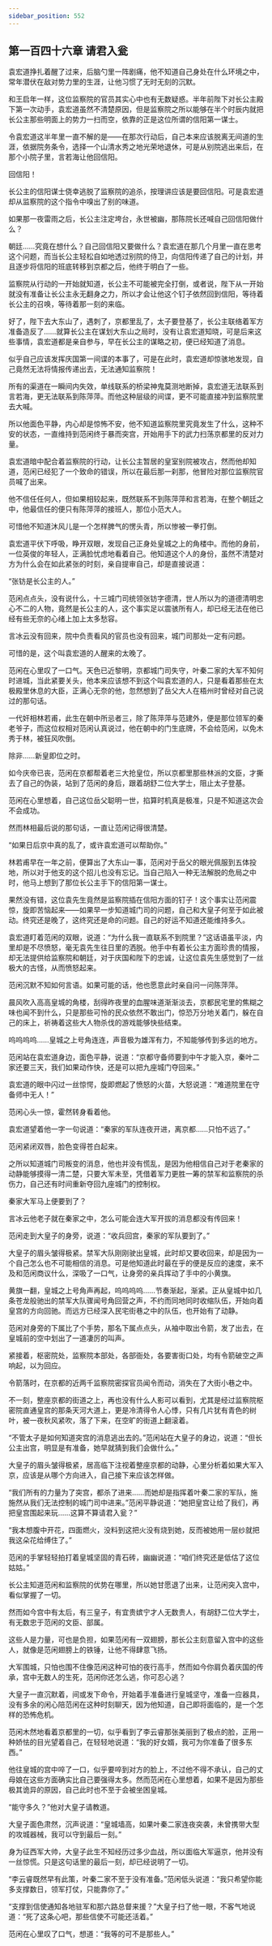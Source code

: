 ```yaml
---
sidebar_position: 552
---
```


## 第一百四十六章 **请君入瓮**

袁宏道挣扎着醒了过来，后脑勺里一阵剧痛，他不知道自己身处在什么环境之中，常年潜伏在敌对势力里的生涯，让他习惯了无时无刻的沉默。

和王启年一样，这位监察院的官员其实心中也有无数疑惑。半年前陛下对长公主殿下第一次动手，袁宏道虽然不清楚原因，但是监察院之所以能够在半个时辰内就把长公主那些明面上的势力一扫而空，依靠的正是这位所谓的信阳第一谋士。

令袁宏道这半年里一直不解的是——在那次行动后，自己本来应该脱离无间道的生涯，依据院务条令，选择一个山清水秀之地光荣地退休，可是从别院逃出来后，在那个小院子里，言若海让他回信阳。

回信阳！

长公主的信阳谋士侥幸逃脱了监察院的追杀，按理讲应该是要回信阳。可是袁宏道却从监察院的这个指令中嗅出了别的味道。

如果那一夜雷雨之后，长公主注定垮台，永世被幽，那陈院长还喊自己回信阳做什么？

朝廷……究竟在想什么？自己回信阳又要做什么？袁宏道在那几个月里一直在思考这个问题，而当长公主轻松自如地透过别院的侍卫，向信阳传递了自己的计划，并且逐步将信阳的班底转移到京都之后，他终于明白了一些。

监察院从行动的一开始就知道，长公主不可能被完全打倒，或者说，陛下从一开始就没有准备让长公主永无翻身之力，所以才会让他这个钉子依然回到信阳，等待着长公主的召唤，等待着那一刻的来临。

好了，陛下去大东山了，遇刺了，京都里乱了，太子要登基了，长公主联络着军方准备造反了……就算长公主在谋划大东山之局时，没有让袁宏道知晓，可是后来这些事情，袁宏道都是亲自参与，早在长公主的谋略之初，便已经知道了消息。

似乎自己应该发挥庆国第一间谍的本事了，可是在此时，袁宏道却惊骇地发现，自己竟然无法将情报传递出去，无法通知监察院！

所有的渠道在一瞬间内失效，单线联系的桥梁神鬼莫测地断掉，袁宏道无法联系到言若海，更无法联系到陈萍萍。而他这种层级的间谍，更不可能直接冲到监察院里去大喊。

所以他面色平静，内心却是惊怖不安，他不知道监察院里究竟发生了什么，这种不安的状态，一直维持到范闲终于暴而突宫，开始用手下的武力扫荡京都里的反对力量。

袁宏道暗中配合着监察院的行动，让长公主暂居的皇室别院被攻占，然而他却知道，范闲已经犯了一个致命的错误，所以在最后那一刹那，他冒险对那位监察院官员喊了出来。

他不信任任何人，但如果相较起来，既然联系不到陈萍萍和言若海，在整个朝廷之中，他最信任的便只有陈萍萍的接班人，那位小范大人。

可惜他不知道沐风儿是一个怎样脾气的愣头青，所以惨被一拳打倒。

袁宏道平伏下呼吸，睁开双眼，发现自己正身处皇城之上的角楼中。而他的身前，一位英俊的年轻人，正满脸忧虑地看着自己。他知道这个人的身份，虽然不清楚对方为什么会在如此紧张的时刻，亲自提审自己，却是直接说道：

“张钫是长公主的人。”

范闲点点头，没有说什么，十三城门司统领张钫字德清，世人所以为的道德清明忠心不二的人物，竟然是长公主的人，这个事实足以震骇所有人，却已经无法在他已经有些无奈的心绪上加上太多愁容。

言冰云没有回来，院中负责看风的官员也没有回来，城门司那处一定有问题。

可惜的是，这个叫袁宏道的人醒来的太晚了。

范闲在心里叹了一口气。天色已近黎明，京都城门司失守，叶秦二家的大军不知何时进城，当此紧要关头，他本来应该想不到这个叫袁宏道的人，只是看着那些在太极殿里休息的大臣，正满心无奈的他，忽然想到了岳父大人在梧州时曾经对自己说过的那句话。

一代奸相林若甫，此生在朝中所忌者三，除了陈萍萍与范建外，便是那位领军的秦老爷子，而这位权相对范闲认真说过，他在朝中的门生底牌，不会给范闲，以免木秀于林，被狂风吹倒。

除非……新皇即位之时。

如今庆帝已丧，范闲在京都帮着老三大抢皇位，所以京都里那些林派的文臣，才撕去了自己的伪装，站到了范闲的身后，跟着胡舒二位大学士，阻止太子登基。

范闲在心里想着，自己这位岳父聪明一世，掐算时机真是极准，只是不知道这次会不会成功。

然而林相最后说的那句话，一直让范闲记得很清楚。

“如果日后京中真的乱了，或许袁宏道可以帮助你。”

林若甫早在一年之前，便算出了大东山一事，范闲对于岳父的眼光佩服到五体投地，所以对于他支的这个招儿也没有忘记。当自己陷入一种无法解脱的危局之中时，他马上想到了那位长公主手下的信阳第一谋士。

果然没有错，这位袁先生竟然是监察院插在信阳方面的钉子！这个事实让范闲震惊，旋即苦恼起来——如果早一步知道城门司的问题，自己和大皇子何至于如此被动。终究还是晚了，这终究还是命的问题。自己的好运不知道还能维持多久。

袁宏道盯着范闲的双眼，说道：“为什么我一直联系不到院里？”这话语虽平淡，内里却是不尽愤怒，毫无袁先生往日里的洒脱。他手中有着长公主方面珍贵的情报，却无法提供给监察院和朝廷，对于庆国和陛下的忠诚，让这位袁先生感觉到了一丝极大的古怪，从而愤怒起来。

范闲沉默不知如何言语。如果可能的话，他也愿意此时亲自问一问陈萍萍。

晨风吹入高高皇城的角楼，刮得昨夜里的血腥味道渐渐淡去，京都民宅里的焦糊之味也闻不到什么，只是那些可怜的民众依然不敢出门，惊恐万分地关着门，躲在自己的床上，祈祷着这些大人物杀伐的游戏能够快些结束。

呜呜呜呜……皇城之上号角连连，声音极为雄浑有力，不知能够传到多远的地方。

范闲站在袁宏道身边，面色平静，说道：“京都守备师要到中午才能入京，秦叶二家还要三天，我们如果动作快，还是可以把九座城门夺回来。”

袁宏道的眼中闪过一丝惊愕，旋即燃起了愤怒的火苗，大怒说道：“难道院里在守备师中无人！”

范闲心头一惊，霍然转身看着他。

袁宏道望着他一字一句说道：“秦家的军队连夜开进，离京都……只怕不远了。”

范闲紧闭双唇，脸色变得苍白起来。

之所以知道城门司叛变的消息，他也并没有慌乱，是因为他相信自己对于老秦家的动静能够摸得一清二楚，只要大军未至，凭借着军力更胜一筹的禁军和监察院的杀伤力，自己还有时间重新夺回九座城门的控制权。

秦家大军马上便要到了？

言冰云他老子就在秦家之中，怎么可能会连大军开拔的消息都没有传回来！

范闲走到大皇子的身旁，说道：“收兵回宫，秦家的军队要到了。”

大皇子的眉头皱得极紧。禁军大队刚刚驶出皇城，此时却又要收回来，却是因为一个自己怎么也不可能相信的消息。可是他知道此时最在乎的便是反应的速度，来不及和范闲商议什么，深吸了一口气，让身旁的亲兵挥动了手中的小黄旗。

黄旗一翻，皇城之上号角声再起，呜呜呜呜……节奏渐起，渐紧。正从皇城中如几条苍龙般驰出的禁军大队骤闻号角回营之声，不约而同地同时收缩队伍，开始向着皇宫的方向回驰。而远方已经深入民宅街巷之中的队伍，也开始有了动静。

范闲对身旁的下属比了个手势，那名下属点点头，从袖中取出令箭，发了出去，在皇城前的空中划出了一道凄厉的叫声。

紧接着，枢密院处，监察院本部处，各部衙处，各要害街口处，均有令箭破空之声响起，以为回应。

令箭落时，在京都的近两千监察院密探官员闻令而动，消失在了大街小巷之中。

不一刻，整座京都的街道之上，再也没有什么人影可以看到，尤其是经过监察院枢密院直通皇宫的那条天河大道上，更是冷清得令人心悸，只有几片犹有青色的树叶，被一夜秋风紧吹，落了下来，在空旷的街道上翻滚着。

“不管太子是如何知道突宫的消息逃出去的。”范闲站在大皇子的身边，说道：“但长公主出宫，明显是有准备，她早就猜到我们会做什么。”

大皇子的眉头皱得极紧，居高临下注视着整座京都的动静，心里分析着如果大军入京，应该是从哪个方向进入，自己接下来应该怎样做。

“我们所有的力量为了突宫，都杀了进来……而她却是指挥着叶秦二家的军队，施施然从我们无法控制的城门司中进来。”范闲平静说道：“她把皇宫让给了我们，再把皇宫围起来玩……这算不算请君入瓮？”

“我本想腹中开花，四面燃火，没料到这把火没有烧到她，反而被她用一层纱就把我这朵花给缚住了。”

范闲的手掌轻轻拍打着皇城坚固的青石砖，幽幽说道：“咱们终究还是低估了这位姑姑。”

长公主知道范闲和监察院的优势在哪里，所以她甘愿退了出来，让范闲突入宫中，看似掌握了一切。

然而如今宫中有太后，有三皇子，有宜贵嫔宁才人无数贵人，有胡舒二位大学士，有无数忠于范闲的文臣、部属。

这些人是力量，可也是负担，如果范闲有一双翅膀，那长公主刻意留入宫中的这些人，就像是范闲翅膀上的铁锤，让他不得肆意飞扬。

大军围城，只怕也围不住像范闲这种可怕的夜行高手，然而如今你肩负着庆国的传承，宫中无数人的生死，范闲你还怎么逃，你可忍心逃？

大皇子一直沉默着，间或发下命令，开始着手准备进行皇城坚守，准备一应器具，没有多余的闲心陪范闲在这种时刻聊天，因为他知道，自己即将面临的，是一个怎样的恐怖危机。

范闲木然地看着京都里的一切，似乎看到了李云睿那张美丽到了极点的脸，正用一种娇怯的目光望着自己，在轻轻地说道：“我的好女婿，我可为你准备了很多东西。”

他往皇城的宫中啐了一口，似乎要啐到对方的脸上，不过他不得不承认，自己的丈母娘在这些方面确实比自己要强得太多。然而范闲在心里想着，如果不是因为那些极其诡异的原因，自己此时也不至于会被坐困皇城。

“能守多久？”他对大皇子请教道。

大皇子面色肃然，沉声说道：“皇城墙高，如果叶秦二家连夜突袭，未曾携带大型的攻城器械，我可以守到最后一刻。”

身为征西军大帅，大皇子此生不知经历过多少血战，所以面临大军逼京，他并没有一丝惊慌。只是这句话里的最后一刻，却已经说明了一切。

“李云睿既然早有此策，叶秦二家不至于没有准备。”范闲低头说道：“我只希望你能多支撑数日，领军打仗，只能靠你了。”

“支撑到信使通知各地驻军和那六路总督来援？”大皇子扫了他一眼，不客气地说道：“死了这条心吧，那些信使不可能还活着。”

范闲在心里叹了口气，想道：“我等的可不是那些人。”

